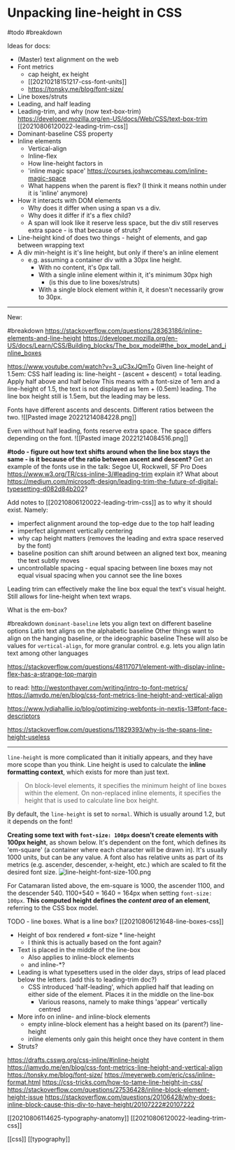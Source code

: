 # Unpacking line-height in CSS

#todo
#breakdown 

Ideas for docs:
- (Master) text alignment on the web
- Font metrics
	- cap height, ex height
	- [[20210218151217-css-font-units]]
	- https://tonsky.me/blog/font-size/
- Line boxes/struts
- Leading, and half leading
- Leading-trim, and why (now text-box-trim) https://developer.mozilla.org/en-US/docs/Web/CSS/text-box-trim [[20210806120022-leading-trim-css]]
- Dominant-baseline CSS property
- Inline elements
	- Vertical-align
	- Inline-flex
	- How line-height factors in
	- 'inline magic space' https://courses.joshwcomeau.com/inline-magic-space
	- What happens when the parent is flex? (I think it means nothin under it is 'inline' anymore)
- How it interacts with DOM elements
	- Why does it differ when using a span vs a div.
	- Why does it differ if it's a flex child?
	- A span will look like it reserve less space, but the div still reserves extra space - is that because of struts?
- Line-height kind of does two things - height of elements, and gap between wrapping text
- A div min-height is it's line height, but only if there's an inline element
	- e.g. assuming a container div with a 30px line height.
		- With no content, it's 0px tall.
		- With a single inline element within it, it's minimum 30px high
			- (is this due to line boxes/struts)
		- With a single block element within it, it doesn't necessarily grow to 30px.

---

New:

#breakdown 
https://stackoverflow.com/questions/28363186/inline-elements-and-line-height
https://developer.mozilla.org/en-US/docs/Learn/CSS/Building_blocks/The_box_model#the_box_model_and_inline_boxes

https://www.youtube.com/watch?v=3_uC3xJQmTo
Given line-height of 1.5em:
CSS half leading is:
line-height - (ascent + descent) = total leading. Apply half above and half below
This means with a font-size of 1em and a line-height of 1.5, the text is not displayed as 1em + (0.5em) leading. The line box height still is 1.5em, but the leading may be less.

Fonts have different ascents and descents. Different ratios between the two.
![[Pasted image 20221214084228.png]]

Even without half leading, fonts reserve extra space. The space differs depending on the font.
![[Pasted image 20221214084516.png]]

**#todo - figure out how text shifts around when the line box stays the same - is it because of the ratio between ascent and descent?**
Get an example of the fonts use in the talk: Segoe UI, Rockwell, SF Pro
Does https://www.w3.org/TR/css-inline-3/#leading-trim explain it?
What about https://medium.com/microsoft-design/leading-trim-the-future-of-digital-typesetting-d082d84b202?

Add notes to [[20210806120022-leading-trim-css]] as to why it should exist. Namely:
- imperfect alignment around the top-edge due to the top half leading
- imperfect alignment vertically centering
- why cap height matters (removes the leading and extra space reserved by the font)
- baseline position can shift around between an aligned text box, meaning the text subtly moves
- uncontrollable spacing - equal spacing between line boxes may not equal visual spacing when you cannot see the line boxes

Leading trim can effectively make the line box equal the text's visual height.
Still allows for line-height when text wraps.

What is the em-box?

#breakdown 
`dominant-baseline` lets you align text on different baseline options
Latin text aligns on the alphabetic baseline
Other things want to align on the hanging baseline, or the ideographic baseline
These will also be values for `vertical-align`, for more granular control. e.g. lets you align latin text among other languages

https://stackoverflow.com/questions/48117071/element-with-display-inline-flex-has-a-strange-top-margin

to read: http://westonthayer.com/writing/intro-to-font-metrics/
https://iamvdo.me/en/blog/css-font-metrics-line-height-and-vertical-align

https://www.lydiahallie.io/blog/optimizing-webfonts-in-nextjs-13#font-face-descriptors

https://stackoverflow.com/questions/11829393/why-is-the-spans-line-height-useless

---

`line-height` is more complicated than it initially appears, and they have more scope than you think. Line height is used to calculate the **inline formatting context**, which exists for more than just text.

> On block-level elements, it specifies the minimum height of line boxes within the element. On non-replaced inline elements, it specifies the height that is used to calculate line box height.

By default, the `line-height` is set to `normal`. Which is usually around 1.2, but it depends on the font!

**Creating some text with `font-size: 100px` doesn't create elements with 100px height**, as shown below. It's dependent on the font, which defines its 'em-square' (a container where each character will be drawn in). It's usually 1000 units, but can be any value. A font also has relative units as part of its metrics (e.g. ascender, descender, x-height, etc.) which are scaled to fit the desired font size.
![line-height-font-size-100.png](line-height-font-size-100.png)

For Catamaran listed above, the em-square is 1000, the ascender 1100, and the descender 540. 1100+540 = 1640 = 164px when setting `font-size: 100px`. **This computed height defines the _content area_ of an element**, referring to the CSS box model.

TODO - line boxes. What is a line box?
[[20210806121648-line-boxes-css]]

- Height of box rendered ≠ font-size \* line-height
  - I think this is actually based on the font again?
- Text is placed in the middle of the line-box
  - Also applies to inline-block elements
  - and inline-\*?
- Leading is what typesetters used in the older days, strips of lead placed below the letters. (add this to leading-trim doc?)
  - CSS introduced 'half-leading', which applied half that leading on either side of the element. Places it in the middle on the line-box
    - Various reasons, namely to make things 'appear' vertically centred
- More info on inline- and inline-block elements
  - empty inline-block element has a height based on its (parent?) line-height
  - inline elements only gain this height once they have content in them
- Struts?

https://drafts.csswg.org/css-inline/#inline-height
https://iamvdo.me/en/blog/css-font-metrics-line-height-and-vertical-align
https://tonsky.me/blog/font-size/
https://meyerweb.com/eric/css/inline-format.html
https://css-tricks.com/how-to-tame-line-height-in-css/
https://stackoverflow.com/questions/27536428/inline-block-element-height-issue
https://stackoverflow.com/questions/20106428/why-does-inline-block-cause-this-div-to-have-height/20107222#20107222

[[20210806114625-typography-anatomy]]
[[20210806120022-leading-trim-css]]

[[css]]
[[typography]]
